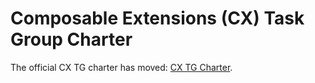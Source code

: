 # Composable Extensions (CX) Task Group Charter

The official CX TG charter has moved:
[CX TG Charter](https://github.com/riscv-admin/composable-extensions/blob/main/charter.adoc).
